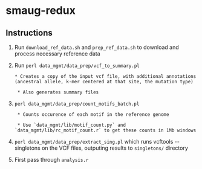 # smaug-redux

## Instructions

1. Run `download_ref_data.sh` and `prep_ref_data.sh` to download and process necessary reference data

2. Run `perl data_mgmt/data_prep/vcf_to_summary.pl`
       
       * Creates a copy of the input vcf file, with additional annotations (ancestral allele, k-mer centered at that site, the mutation type)
        
        * Also generates summary files

3. `perl data_mgmt/data_prep/count_motifs_batch.pl`
        
        * Counts occurence of each motif in the reference genome
        
        * Use `data_mgmt/lib/motif_count.py` and `data_mgmt/lib/rc_motif_count.r` to get these counts in 1Mb windows

4. `perl data_mgmt/data_prep/extract_sing.pl` which runs vcftools --singletons on the VCF files, outputing results to `singletons/` directory

5. First pass through `analysis.r`

